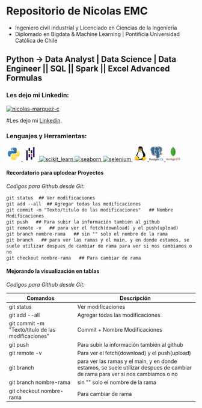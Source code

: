 # Repositorio de Nicolas EMC
- Ingeniero civil industrial y Licenciado en Ciencias de la Ingenieria
- Diplomado en Bigdata & Machine Learning | Pontificia Universidad Católica de Chile
## Python -> Data Analyst | Data Science | Data Engineer || SQL || Spark || Excel Advanced Formulas

<h3 align="left">Les dejo mi Linkedin:</h3>
<p align="left">
<a href="https://linkedin.com/in/nicolas-marquez-c" target="blank"><img align="center" src="https://raw.githubusercontent.com/rahuldkjain/github-profile-readme-generator/master/src/images/icons/Social/linked-in-alt.svg" alt="nicolas-marquez-c" height="30" width="40" /></a>
</p>

#Les dejo mi [Linkedin](https://www.linkedin.com/in/nicolas-marquez-c/).


<h3 align="left">Lenguajes y Herramientas:</h3>
<p align="left"> <a href="https://www.python.org" target="_blank" rel="noreferrer"> <img src="https://raw.githubusercontent.com/devicons/devicon/master/icons/python/python-original.svg" alt="python" width="40" height="40"/> </a> <a href="https://pandas.pydata.org/" target="_blank" rel="noreferrer"> <img src="https://raw.githubusercontent.com/devicons/devicon/2ae2a900d2f041da66e950e4d48052658d850630/icons/pandas/pandas-original.svg" alt="pandas" width="40" height="40"/> </a> <a href="https://scikit-learn.org/" target="_blank" rel="noreferrer"> <img src="https://upload.wikimedia.org/wikipedia/commons/0/05/Scikit_learn_logo_small.svg" alt="scikit_learn" width="40" height="40"/> </a> <a href="https://seaborn.pydata.org/" target="_blank" rel="noreferrer"> <img src="https://seaborn.pydata.org/_images/logo-mark-lightbg.svg" alt="seaborn" width="40" height="40"/> </a> <a href="https://www.selenium.dev" target="_blank" rel="noreferrer"> <img src="https://raw.githubusercontent.com/detain/svg-logos/780f25886640cef088af994181646db2f6b1a3f8/svg/selenium-logo.svg" alt="selenium" width="40" height="40"/> </a> <a href="https://www.linux.org/" target="_blank" rel="noreferrer"> <img src="https://raw.githubusercontent.com/devicons/devicon/master/icons/linux/linux-original.svg" alt="linux" width="40" height="40"/> </a> <a href="https://www.postgresql.org" target="_blank" rel="noreferrer"> <img src="https://raw.githubusercontent.com/devicons/devicon/master/icons/postgresql/postgresql-original-wordmark.svg" alt="postgresql" width="40" height="40"/> </a> <a href="https://www.mongodb.com/" target="_blank" rel="noreferrer"> <img src="https://raw.githubusercontent.com/devicons/devicon/master/icons/mongodb/mongodb-original-wordmark.svg" alt="mongodb" width="40" height="40"/> </a> </p>


#### Recordatorio para uplodear Proyectos
 
*Codigos para Github desde Git:*

    git status  ## Ver modificaciones
    git add --all  ## Agregar todas las modificaciones
    git commit -m "Texto/titulo de las modificaciones"   ## Nombre Modificaciones
    git push   ## Para subir la información también al github
    git remote -v   ## para ver el fetch(download) y el push(upload)
    git branch nombre-rama   ## sin "" solo el nombre de la rama
    git branch   ## para ver las ramas y el main, y en donde estamos, se suele utilizar despues de cambiar de rama para ver si nos cambiamos o no
    git checkout nombre-rama   ## Para cambiar de rama 

#### Mejorando la visualización en tablas

*Codigos para Github desde Git:* 

| Comandos | Descripción |
| --- | --- |
| git status | Ver modificaciones |
| git add --all | Agregar todas las modificaciones |
| git commit -m "Texto/titulo de las modificaciones" | Commit + Nombre Modificaciones |
| git push | Para subir la información también al github |
| git remote -v | Para ver el fetch(download) y el push(upload) |
| git branch | para ver las ramas y el main, y en donde estamos, se suele utilizar despues de cambiar de rama para ver si nos cambiamos o no |
| git branch nombre-rama | sin "" solo el nombre de la rama |
| git checkout nombre-rama | Para cambiar de rama |


